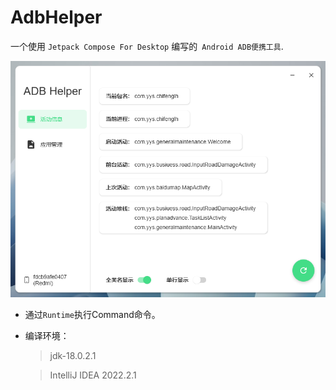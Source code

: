 # AdbHelper

一个使用 `Jetpack Compose For Desktop` 编写的` Android ADB便携工具`.

![image.png](image.png)

* 通过`Runtime`执行Command命令。

* 编译环境：

  > jdk-18.0.2.1
  
  > IntelliJ IDEA 2022.2.1
